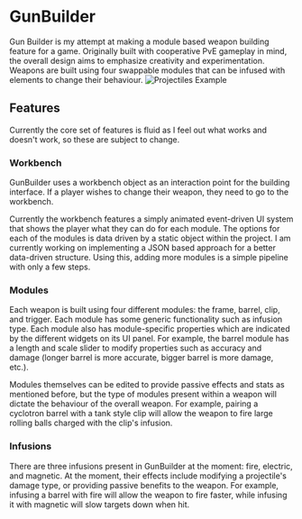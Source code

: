 # GunBuilder
Gun Builder is my attempt at making a module based weapon building feature for a game. Originally built with cooperative PvE gameplay in mind, the overall design aims to  emphasize creativity and experimentation. Weapons are built using four swappable modules that can be infused with elements to change their behaviour.
![Projectiles Example](https://raw.githubusercontent.com/Zaelgar/Zaelgar/main/ProjectileClips.gif)
## Features
Currently the core set of features is fluid as I feel out what works and doesn't work, so these are subject to change.

### Workbench
GunBuilder uses a workbench object as an interaction point for the building interface. If a player wishes to change their weapon, they need to go to the workbench.

Currently the workbench features a simply animated event-driven UI system that shows the player what they can do for each module. The options for each of the modules is data driven by a static object within the project. I am currently working on implementing a JSON based approach for a better data-driven structure. Using this, adding more modules is a simple pipeline with only a few steps.

### Modules
Each weapon is built using four different modules: the frame, barrel, clip, and trigger. Each module has some generic functionality such as infusion type. Each module also has module-specific properties which are indicated by the different widgets on its UI panel. For example, the barrel module has a length and scale slider to modify properties such as accuracy and damage (longer barrel is more accurate, bigger barrel is more damage, etc.).

Modules themselves can be edited to provide passive effects and stats as mentioned before, but the type of modules present within a weapon will dictate the behaviour of the overall weapon. For example, pairing a cyclotron barrel with a tank style clip will allow the weapon to fire large rolling balls charged with the clip's infusion.

### Infusions
There are three infusions present in GunBuilder at the moment: fire, electric, and magnetic. At the moment, their effects include modifying a projectile's damage type, or providing passive benefits to the weapon. For example, infusing a barrel with fire will allow the weapon to fire faster, while infusing it with magnetic will slow targets down when hit.
